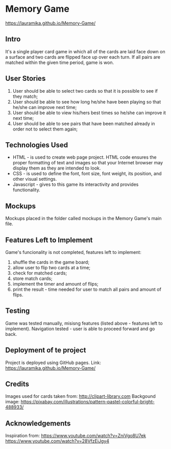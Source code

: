 # Memory Game
https://lauramika.github.io/Memory-Game/
## Intro
It's a single player card game in which all of the cards are 
laid face down on a surface and two cards are flipped face up over 
each turn. If all pairs are matched within the given time 
period, game is won.
## User Stories
1. User should be able to select two cards so that it is possible to see if they match;
2. User should be able to see how long he/she have been playing so that he/she can improve next time;
3. User should be able to view his/hers best times so he/she can improve it next time;
4. User should be able to see pairs that have been matched already in order not to select them again;
## Technologies Used
* HTML -  is used to create web page project.  HTML code ensures the proper formatting of text
and images so that your Internet browser may display them as they are intended to look.
* CSS - is used to define the font, font size, font weight, its position, 
and other visual settings.
* Javascript - gives to this game its interactivity and provides functionality.

## Mockups
Mockups placed in the folder called mockups in the Memory Game's main file.

## Features Left to Implement
 Game's funcionality is not completed, features left to implement:
 1. shuffle the cards in the game board;
 2. allow user to flip two cards at a time;
 3. check for matched cards;
 4. store match cards;
 5. implement the timer and amount of flips;
 6. print the result - time needed for user to match all pairs and amount of flips.
 
## Testing
Game was tested manually, misisng features (listed above - features left to implement).
Navigation tested - user is able to proceed forward and go back.

## Deployment of te project
Project is deployed using GitHub pages. Link: https://lauramika.github.io/Memory-Game/

## Credits
Images used for cards taken from: http://clipart-library.com
Backgound image: https://pixabay.com/illustrations/pattern-pastel-colorful-bright-488933/

## Acknowledgements
Inspiration from:
https://www.youtube.com/watch?v=ZniVgo8U7ek
https://www.youtube.com/watch?v=28VfzEiJgy4